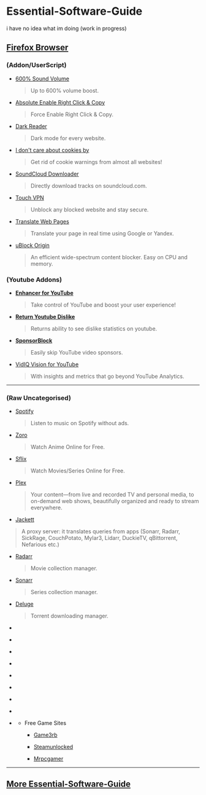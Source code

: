 # Essential-Software-Guide
i have no idea what im doing (work in progress)




## **[Firefox Browser](https://www.mozilla.org/en-US/firefox/new/)**

### **(Addon/UserScript)**

* [600% Sound Volume](https://addons.mozilla.org/en-US/firefox/addon/600-sound-volume/)
  >Up to 600% volume boost.
* [Absolute Enable Right Click & Copy](https://addons.mozilla.org/en-US/firefox/addon/absolute-enable-right-click/)
  >Force Enable Right Click & Copy.
* [Dark Reader](https://addons.mozilla.org/en-US/firefox/addon/darkreader/)
  >Dark mode for every website.
* [I don't care about cookies by](https://addons.mozilla.org/en-US/firefox/addon/i-dont-care-about-cookies/)
  >Get rid of cookie warnings from almost all websites!
* [SoundCloud Downloader](https://addons.mozilla.org/en-US/firefox/addon/soundcloud-dl/)
  >Directly download tracks on soundcloud.com.
* [Touch VPN](https://addons.mozilla.org/en-US/firefox/addon/touch-vpn/)
  >Unblock any blocked website and stay secure.  
* [Translate Web Pages](https://addons.mozilla.org/en-US/firefox/addon/traduzir-paginas-web/)
  >Translate your page in real time using Google or Yandex.
* [uBlock Origin](https://addons.mozilla.org/en-US/firefox/addon/ublock-origin/)
  >An efficient wide-spectrum content blocker. Easy on CPU and memory.

### **(Youtube Addons)**

* [**Enhancer for YouTube**](https://addons.mozilla.org/en-US/firefox/addon/enhancer-for-youtube/)
  >Take control of YouTube and boost your user experience!
* [**Return Youtube Dislike**](https://addons.mozilla.org/en-US/firefox/addon/return-youtube-dislikes/)
  >Returns ability to see dislike statistics on youtube.
* [**SponsorBlock**](https://addons.mozilla.org/en-US/firefox/addon/sponsorblock/)
  >Easily skip YouTube video sponsors.
* [VidIQ Vision for YouTube](https://addons.mozilla.org/en-US/firefox/addon/vidiq-vision-youtube/)
  >With insights and metrics that go beyond YouTube Analytics.


  




















---

### **(Raw Uncategorised)**




* [Spotify](https://github.com/amd64fox/SpotX)
  >Listen to music on Spotify without ads.
* [Zoro](https://zoro.to/)
  >Watch Anime Online for Free.
* [Sflix](https://sflix.to/)
  >Watch Movies/Series Online for Free.

* [Plex](https://www.plex.tv/)
   >Your content—from live and recorded TV and personal media, to on-demand web shows, beautifully organized and ready to stream everywhere.
 
 * [Jackett](https://github.com/Jackett/Jackett/releases)
  >A proxy server: it translates queries from apps (Sonarr, Radarr, SickRage, CouchPotato, Mylar3, Lidarr, DuckieTV, qBittorrent, Nefarious etc.) 
 
* [Radarr](https://radarr.video/)
  >Movie collection manager.

* [Sonarr](https://sonarr.tv/)
  >Series collection manager.

* [Deluge](https://deluge-torrent.org/)
  >Torrent downloading manager.
 
* []()
  >
* []()
  >
* []()
  >
* []()
  >
* []()
  >
* []()
  >
* []()
  >
* []()
  >
* []()
  >

  -  Free Game Sites
 
      - [Game3rb](https://game3rb.com/)

      - [Steamunlocked](https://steamunlocked.net/)
       
      - [Mrpcgamer](https://mrpcgamer.co/)







--- 
## **[More Essential-Software-Guide](https://github.com/Code-Moss/Moss-Essential-Software-Guide/blob/Windows/MAIN.md#hardware-diagnostics--monitoring)**
